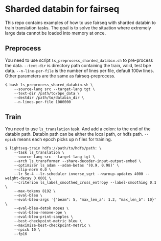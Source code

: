 # Sharded databin for fairseq
This repo contains examples of how to use fairseq with sharded databin to train translation tasks. The goal is to solve the situation where extremely large data cannot be loaded into memory at once.

## Preprocess
You need to use script `ls_preprocess_sharded_databin.sh` to pre-process the data. `--text-dir` is directory path containing the train, valid, test bpe data. `--n-line-per-file` is the number of lines per file, default 100w lines. Other parameters are the same as fairseq-preprocess.
```shell
$ bash ls_preprocess_shared_databin.sh \
    --source-lang src --target-lang tgt \
    --text-dir /path/to/bpe_data \
    --destdir /path/to/databin_dir \
    --n-lines-per-file 1000000
```

## Train
You need to use `ls_translation` task. And add a colon: to the end of the databin path. Databin path can be either the local path, or hdfs path. `--npick` means each epoch picks up n files for training.
```shell
$ lightseq-train hdfs://path/to/hdfs/path: \
    --task ls_translation \
    --source-lang src --target-lang tgt \
    --arch ls_transformer --share-decoder-input-output-embed \
    --optimizer ls_adam --adam-betas '(0.9, 0.98)' \
    --clip-norm 0.0 \
    --lr 5e-4 --lr-scheduler inverse_sqrt --warmup-updates 4000 --weight-decay 0.0001 \
    --criterion ls_label_smoothed_cross_entropy --label-smoothing 0.1 \
    --max-tokens 8192 \
    --eval-bleu \
    --eval-bleu-args '{"beam": 5, "max_len_a": 1.2, "max_len_b": 10}' \
    --eval-bleu-detok moses \
    --eval-bleu-remove-bpe \
    --eval-bleu-print-samples \
    --best-checkpoint-metric bleu \
    --maximize-best-checkpoint-metric \
    --npick 10 \
    --fp16
```
